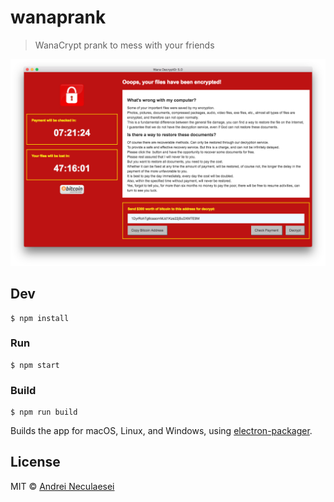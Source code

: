 # wanaprank

> WanaCrypt prank to mess with your friends

![WanaPrank screenshot](scr.png)

## Dev

```
$ npm install
```

### Run

```
$ npm start
```

### Build

```
$ npm run build
```

Builds the app for macOS, Linux, and Windows, using [electron-packager](https://github.com/electron-userland/electron-packager).


## License

MIT © [Andrei Neculaesei](https://seclab.co)
